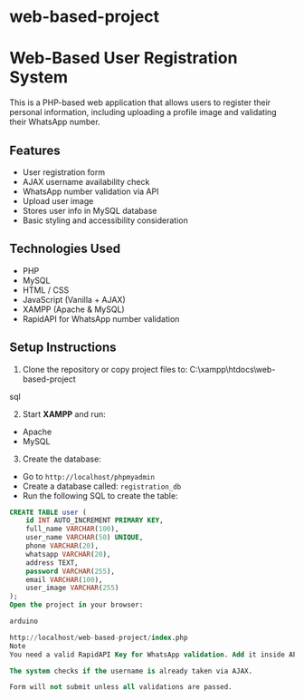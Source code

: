 # web-based-project
# Web-Based User Registration System

This is a PHP-based web application that allows users to register their personal information, including uploading a profile image and validating their WhatsApp number.

## Features

- User registration form
- AJAX username availability check
- WhatsApp number validation via API
- Upload user image
- Stores user info in MySQL database
- Basic styling and accessibility consideration

## Technologies Used

- PHP
- MySQL
- HTML / CSS
- JavaScript (Vanilla + AJAX)
- XAMPP (Apache & MySQL)
- RapidAPI for WhatsApp number validation

## Setup Instructions

1. Clone the repository or copy project files to:
C:\xampp\htdocs\web-based-project

sql

2. Start **XAMPP** and run:
- Apache
- MySQL

3. Create the database:
- Go to `http://localhost/phpmyadmin`
- Create a database called: `registration_db`
- Run the following SQL to create the table:

```sql
CREATE TABLE user (
    id INT AUTO_INCREMENT PRIMARY KEY,
    full_name VARCHAR(100),
    user_name VARCHAR(50) UNIQUE,
    phone VARCHAR(20),
    whatsapp VARCHAR(20),
    address TEXT,
    password VARCHAR(255),
    email VARCHAR(100),
    user_image VARCHAR(255)
);
Open the project in your browser:

arduino

http://localhost/web-based-project/index.php
Note
You need a valid RapidAPI Key for WhatsApp validation. Add it inside API_Ops.js.

The system checks if the username is already taken via AJAX.

Form will not submit unless all validations are passed.

